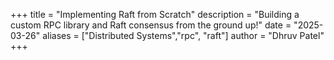 +++
title = "Implementing Raft from Scratch"
description = "Building a custom RPC library and Raft consensus from the ground up!"
date = "2025-03-26"
aliases = ["Distributed Systems","rpc", "raft"]
author = "Dhruv Patel"
+++
